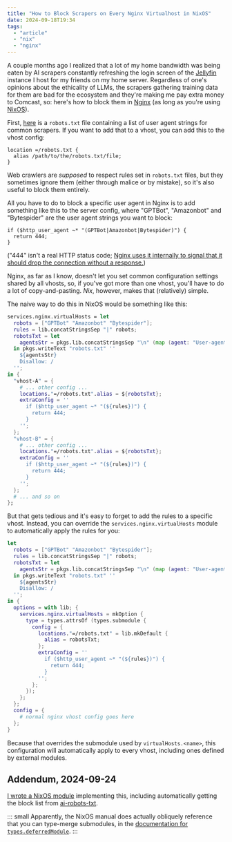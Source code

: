 ```yaml
---
title: "How to Block Scrapers on Every Nginx Virtualhost in NixOS"
date: 2024-09-18T19:34
tags:
  - "article"
  - "nix"
  - "nginx"
---
```


A couple months ago I realized that a lot of my home bandwidth was being eaten by AI scrapers constantly refreshing the login screen of the [Jellyfin](https://jellyfin.org) instance I host for my friends on my home server. Regardless of one's opinions about the ethicality of LLMs, the scrapers gathering training data for them are bad for the ecosystem and they're making me pay extra money to Comcast, so: here's how to block them in [Nginx](https://nginx.org/) (as long as you're using [NixOS](https://nixos.org)).

First, [here](https://github.com/ai-robots-txt/ai.robots.txt/blob/main/robots.txt) is a `robots.txt` file containing a list of user agent strings for common scrapers. If you want to add that to a vhost, you can add this to the vhost config:
```
location =/robots.txt {
  alias /path/to/the/robots.txt/file;
}
```

Web crawlers are *supposed* to respect rules set in `robots.txt` files, but they sometimes ignore them (either through malice or by mistake), so it's also useful to block them entirely.

All you have to do to block a specific user agent in Nginx is to add something like this to the server config, where "GPTBot", "Amazonbot" and "Bytespider" are the user agent strings you want to block:
```
if ($http_user_agent ~* "(GPTBot|Amazonbot|Bytespider)") {
  return 444;
}
```
("444" isn't a real HTTP status code; [Nginx uses it internally to signal that it should drop the connection without a response.](https://nginx.org/en/docs/http/request_processing.html))

Nginx, as far as I know, doesn't let you set common configuration settings shared by all vhosts, so, if you've got more than one vhost, you'll have to do a lot of copy-and-pasting. *Nix*, however, makes that (relatively) simple.

The naive way to do this in NixOS would be something like this:
```nix
services.nginx.virtualHosts = let
  robots = ["GPTBot" "Amazonbot" "Bytespider"];
  rules = lib.concatStringsSep "|" robots;
  robotsTxt = let
    agentsStr = pkgs.lib.concatStringsSep "\n" (map (agent: "User-agent: ${agent}" robots));
  in pkgs.writeText "robots.txt" ''
    ${agentsStr}
    Disallow: /
  '';
in {
  "vhost-A" = {
    # ... other config ...
    locations."=/robots.txt".alias = ${robotsTxt};
    extraConfig = ''
      if ($http_user_agent ~* "(${rules})") {
        return 444;
      }
    '';
  };
  "vhost-B" = {
    # ... other config ...
    locations."=/robots.txt".alias = ${robotsTxt};
    extraConfig = ''
      if ($http_user_agent ~* "(${rules})") {
        return 444;
      }
    '';
  };
  # ... and so on
};
```

But that gets tedious and it's easy to forget to add the rules to a specific vhost. Instead, you can override the `services.nginx.virtualHosts` module to automatically apply the rules for you:
```nix
let
  robots = ["GPTBot" "Amazonbot" "Bytespider"];
  rules = lib.concatStringsSep "|" robots;
  robotsTxt = let
    agentsStr = pkgs.lib.concatStringsSep "\n" (map (agent: "User-agent: ${agent}" robots));
  in pkgs.writeText "robots.txt" ''
    ${agentsStr}
    Disallow: /
  '';
in {
  options = with lib; {
    services.nginx.virtualHosts = mkOption {
      type = types.attrsOf (types.submodule {
        config = {
          locations."=/robots.txt" = lib.mkDefault {
            alias = robotsTxt;
          };
          extraConfig = ''
            if ($http_user_agent ~* "(${rules})") {
              return 444;
            }
          '';
        };
      });
    };
  };
  config = {
    # normal nginx vhost config goes here
  };
}
```

Because that overrides the submodule used by `virtualHosts.<name>`, this configuration will automatically apply to every vhost, including ones defined by external modules.

## Addendum, 2024-09-24

[I wrote a NixOS module](https://github.com/SignalWalker/nix.nginx.vhost-defaults) implementing this, including automatically getting the block list from [ai-robots-txt](https://github.com/ai-robots-txt/ai.robots.txt).

::: small
Apparently, the NixOS manual does actually obliquely reference that you can type-merge submodules, in the [documentation for `types.deferredModule`](https://nixos.org/manual/nixos/unstable/#sec-option-types-submodule).
:::
